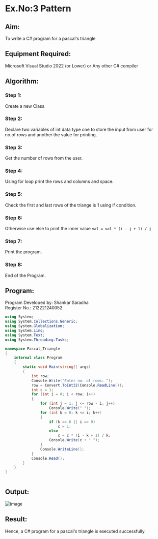 # Ex.No:3 Pattern
## Aim:
To write a C# program for a pascal's triangle
## Equipment Required:
Microsoft Visual Studio 2022 (or Lower) or Any other C# compiler
## Algorithm:
### Step 1:
Create a new Class.
### Step 2:
Declare two variables of int data type one to store the input from user for no.of rows and another the value for printing.
### Step 3:
Get the number of rows from the user.
### Step 4:
Using for loop print the rows and columns and space.
### Step 5:
Check the first and last rows of the triange is 1 using if condition.
### Step 6:
Otherwise use else to print the inner value
```val = val * (i - j + 1) / j```
### Step 7:
Print the program.
### Step 8:
End of the Program.
## Program:
Program Developed by: Shankar Saradha
<br/>
Register No.: 212221240052
```C#
using System;
using System.Collections.Generic;
using System.Globalization;
using System.Linq;
using System.Text;
using System.Threading.Tasks;

namespace Pascal_Triangle
{
    internal class Program
    {
        static void Main(string[] args)
        {
            int row;
            Console.Write("Enter no. of rows: ");
            row = Convert.ToInt32(Console.ReadLine());
            int c = 1;
            for (int i = 0; i < row; i++)
            {
                for (int j = 1; j <= row - i; j++)
                    Console.Write(" ");
                for (int k = 0; k <= i; k++)
                {
                    if (k == 0 || i == 0)
                        c = 1;
                    else
                        c = c * (i - k + 1) / k;
                    Console.Write(c + " ");
                }
                Console.WriteLine();
            }
            Console.Read();
        }
    }
}
       
```
## Output:
![image](https://user-images.githubusercontent.com/93427017/226514500-abbdb171-470d-4f89-be4e-b789de370442.png)
## Result:
Hence, a C# program for a pascal's triangle is executed successfully.
